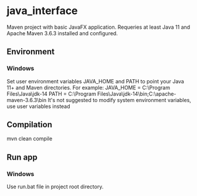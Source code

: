# java_interface
Maven project with basic JavaFX application.
Requeries at least Java 11 and Apache Maven 3.6.3 installed and configured.

## Environment
### Windows
Set user environment variables JAVA_HOME and PATH to point your Java 11+ and Maven directories.
For example:
JAVA_HOME = C:\Program Files\Java\jdk-14
PATH = C:\Program Files\Java\jdk-14\bin;C:\apache-maven-3.6.3\bin
It's not suggested to modify system environment variables, use user variables instead

## Compilation
mvn clean compile

## Run app
### Windows
Use run.bat file in project root directory.
